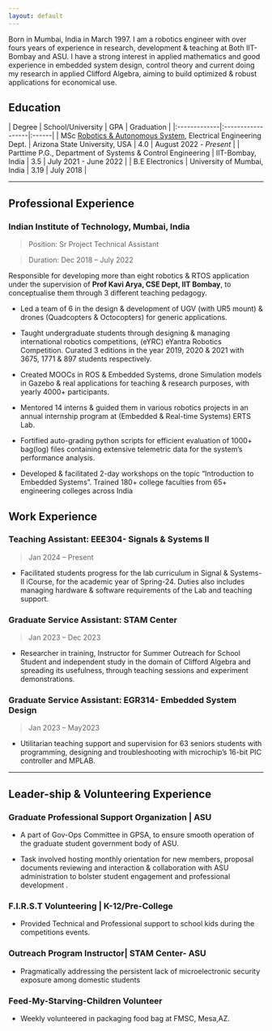 ```yaml
---
layout: default
---
```


Born in Mumbai, India in March 1997. I am a robotics engineer with over fours years of experience in research, development & teaching at Both IIT-Bombay and ASU. I have a strong interest in applied mathematics and good experience in embedded system design, control theory and current doing my research in applied Clifford Algebra, aiming to build optimized & robust applications for economical use.

## Education

| Degree        | School/University          | GPA | Graduation |
|:-------------|:------------------|:------|
| MSc [Robotics & Autonomous System](./content/Education/MSc.html), Electrical Engineering Dept. | Arizona State University, USA | 4.0 | August 2022 - _Present_  |
| Parttime P.G., Department of Systems & Control Engineering | IIT-Bombay, India   | 3.5 | July 2021 - June 2022  |
| B.E Electronics           | University of Mumbai, India      | 3.19 | July 2018   |


* * *


## Professional Experience

### Indian Institute of Technology, Mumbai, India

> Position: Sr Project Technical Assistant

> Duration: Dec 2018 – July 2022

Responsible for developing more than eight robotics & RTOS application under the supervision of **Prof Kavi Arya, CSE Dept, IIT Bombay**, to conceptualise them through 3 different teaching pedagogy.

- Led a team of 6 in the design & development of UGV (with UR5 mount) & drones (Quadcopters & Octocopters) for generic applications.

- Taught undergraduate students through designing & managing international robotics competitions, (eYRC) eYantra Robotics Competition. Curated 3 editions in the year 2019, 2020 & 2021 with 3675, 1771 & 897 students respectively.

- Created MOOCs in ROS & Embedded Systems, drone Simulation models in Gazebo & real applications for teaching & research purposes, with yearly 4000+ participants.

- Mentored 14 interns & guided them in various robotics projects in an annual internship program at (Embedded & Real-time Systems) ERTS Lab.

- Fortified auto-grading python scripts for efficient evaluation of 1000+ bag(log) files containing extensive telemetric data for the system’s
performance analysis.

- Developed & facilitated 2-day workshops on the topic “Introduction to Embedded Systems”. Trained 180+ college faculties from 65+ engineering colleges across India


## Work Experience

### Teaching Assistant: EEE304- Signals & Systems II
> Jan 2024 – Present

- Facilitated students progress for the lab curriculum in Signal & Systems-II iCourse, for the academic year of Spring-24. Duties also
includes managing hardware & software requirements of the Lab and teaching support.

### Graduate Service Assistant: STAM Center
> Jan 2023 – Dec 2023

- Researcher in training, Instructor for Summer Outreach for School Student and independent study in the domain of Clifford Algebra
and spreading its usefulness, through teaching sessions and experiment demonstrations.

### Graduate Service Assistant: EGR314- Embedded System Design
> Jan 2023 – May2023

- Utilitarian teaching support and supervision for 63 seniors students with programming, designing and troubleshooting with
microchip’s 16-bit PIC controller and MPLAB.

***

## Leader-ship & Volunteering Experience

### Graduate Professional Support Organization | ASU

- A part of Gov-Ops Committee in GPSA, to ensure smooth operation of the graduate student government body of ASU.

- Task involved hosting monthly orientation for new members, proposal documents reviewing and interaction & collaboration with ASU
administration to bolster student engagement and professional development .

### F.I.R.S.T Volunteering | K-12/Pre-College

- Provided Technical and Professional support to school kids during the competitions events.

### Outreach Program Instructor| STAM Center- ASU

- Pragmatically addressing the persistent lack of microelectronic security exposure among domestic students

### Feed-My-Starving-Children Volunteer

- Weekly volunteered in packaging food bag at FMSC, Mesa,AZ.
